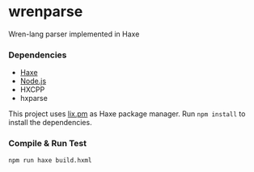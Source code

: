 # wrenparse
Wren-lang parser implemented in Haxe

### Dependencies

 * [Haxe](https://haxe.org/)
 * [Node.js](https://nodejs.org/)
 * HXCPP
 * hxparse

This project uses [lix.pm](https://github.com/lix-pm/lix.client) as Haxe package manager.
Run `npm install` to install the dependencies.

### Compile  & Run Test

```
npm run haxe build.hxml
```

